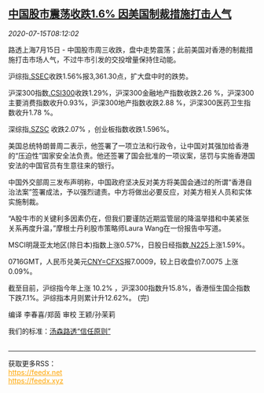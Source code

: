<!--1594801394000-->
[中国股市震荡收跌1.6% 因美国制裁措施打击人气](https://cn.reuters.com/article/china-stocks-us-sanction-0715-idCNKCS24G0UV)
------

<div><i>2020-07-15T08:12:02</i></div><div class="StandardArticleBody_body"><p>路透上海7月15日 - 中国股市周三收跌，盘中走势震荡；此前美国对香港的制裁措施打击市场人气，不过牛市引发的交投增量保持住动能。 </p><p>沪综指<a href="/investing/markets/index?symbol=.SSEC">.SSEC</a>收跌1.56%报3,361.30点，扩大盘中时的跌势。 </p><p>沪深300指数<a href="/investing/markets/index?symbol=.CSI300">.CSI300</a>收跌1.29%，沪深300金融地产指数收跌2.26 %，沪深300主要消费指数收升0.93%，沪深300地产指数收跌2.88 %，沪深300医药卫生指数收升1.78 %。 </p><p>深综指<a href="/investing/markets/index?symbol=.SZSC">.SZSC</a> 收跌2.07% ，创业板指数收跌1.596%。 </p><p>美国总统特朗普周二表示，他签署了一项立法和行政令，让中国对其强加给香港的“压迫性”国家安全法负责。他还签署了国会批准的一项议案，惩罚与实施香港国安法的中国官员有生意往来的银行。 </p><p>中国外交部周三发布声明称，中国政府坚决反对美方将美国会通过的所谓“香港自治法案”签署成法，予以强烈谴责。中方将做出必要反应，对美方相关人员和实体实施制裁。 </p><p>“A股牛市的关键利多因素仍在，但我们要谨防近期监管层的降温举措和中美紧张关系再度升温，”摩根士丹利股市策略师Laura Wang在一份报告中写道。 </p><p>MSCI明晟亚太地区(除日本)指数上涨0.57%，日股日经指数<a href="/investing/markets/index?symbol=.N225">.N225</a>上涨1.59%。 </p><p>0716GMT，人民币兑美元<a href="/investing/currencies/quote?srcCurr=CNY&destCurr=USD">CNY=CFXS</a>报7.0009，较上日收盘价7.0075 上涨0.09%。 </p><p>截至目前，沪综指今年上涨 10.2% ，沪深300指数升15.8%，香港恒生国企指数下跌7.1%。沪综指本月则累计升12.62%。 (完) </p><div class="Attribution_container"><div class="Attribution_attribution"><p class="Attribution_content">编译 李春喜/郑茵 审校 王颖/孙茉莉 </p></div></div><div class="StandardArticleBody_trustBadgeContainer"><span class="StandardArticleBody_trustBadgeTitle">我们的标准：</span><span class="trustBadgeUrl"><a href="https://www.thomsonreuters.cn/content/dam/openweb/documents/pdf/china/brochures/about-us-1.pdf">汤森路透“信任原则”</a></span></div></div><br><hr><div>获取更多RSS：<br><a href="https://feedx.net" style="color:orange" target="_blank">https://feedx.net</a> <br><a href="https://feedx.xyz" style="color:orange" target="_blank">https://feedx.xyz</a><br></div>
